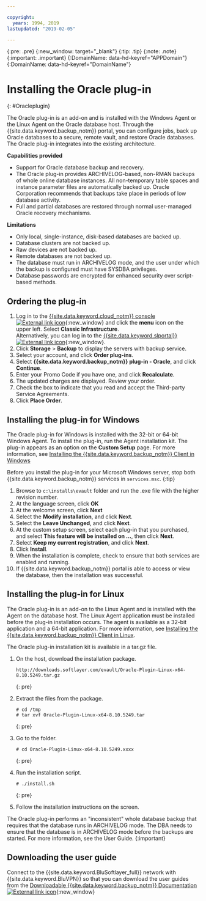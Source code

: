 ```yaml
---

copyright:
  years: 1994, 2019
lastupdated: "2019-02-05"

---
```

{:pre: .pre}
{:new_window: target="_blank"}
{:tip: .tip}
{:note: .note}
{:important: .important}
{:DomainName: data-hd-keyref="APPDomain"}
{:DomainName: data-hd-keyref="DomainName"}

# Installing the Oracle plug-in
{: #Oracleplugin}

The Oracle plug-in is an add-on and is installed with the Windows Agent or the Linux Agent on the Oracle database host. Through the {{site.data.keyword.backup_notm}} portal, you can configure jobs, back up Oracle databases to a secure, remote vault, and restore Oracle databases. The Oracle plug-in integrates into the existing architecture.

**Capabilities provided**

- Support for Oracle database backup and recovery.
- The Oracle plug-in provides ARCHIVELOG-based, non-RMAN backups of whole online database instances. All non-temporary table spaces and instance parameter files are automatically backed up. Oracle Corporation recommends that backups take place in periods of low database activity.
- Full and partial databases are restored through normal user-managed Oracle recovery mechanisms.

**Limitations**
- Only local, single-instance, disk-based databases are backed up.
- Database clusters are not backed up.
- Raw devices are not backed up.
- Remote databases are not backed up.
- The database must run in ARCHIVELOG mode, and the user under which the backup is configured must have SYSDBA privileges.
- Database passwords are encrypted for enhanced security over script-based methods.

## Ordering the plug-in

1. Log in to the [{{site.data.keyword.cloud_notm}} console ![External link icon](../../icons/launch-glyph.svg "External link icon")](https://{DomainName}/){:new_window} and click the **menu** icon on the upper left. Select **Classic Infrastructure**. <br/>
   Alternatively, you can log in to the [{{site.data.keyword.slportal}} ![External link icon](../../icons/launch-glyph.svg "External link icon")](https://control.softlayer.com/){:new_window}.
2. Click **Storage** > **Backup** to display the servers with backup service.
3. Select your account, and click **Order plug-ins**.
4. Select **{{site.data.keyword.backup_notm}} plug-in - Oracle**, and click **Continue**.
5. Enter your Promo Code if you have one, and click **Recalculate**.
6. The updated charges are displayed. Review your order.
7. Check the box to indicate that you read and accept the Third-party Service Agreements.
8. Click **Place Order**.

## Installing the plug-in for Windows

The Oracle plug-in for Windows is installed with the 32-bit or 64-bit Windows Agent. To install the plug-in, run the Agent installation kit. The plug-in appears as an option on the **Custom Setup** page. For more information, see  [Installing the {{site.data.keyword.backup_notm}} Client in Windows](/docs/infrastructure/Backup?topic=Backup-InstallinWindows)

Before you install the plug-in for your Microsoft Windows server, stop both {{site.data.keyword.backup_notm}} services in `services.msc`.
{:tip}

1. Browse to `c:\installs\evault` folder and run the .exe file with the higher revision number.
2. At the language screen, click **OK**
3. At the welcome screen, click **Next**
4. Select the **Modify installation**, and click **Next**.
5. Select the **Leave Unchanged**, and click **Next**.
6. At the custom setup screen, select each plug-in that you purchased, and select **This feature will be installed on ...**, then click **Next**.
7. Select **Keep my current registration**, and click **Next**.
8. Click **Install**.
9. When the installation is complete, check to ensure that both services are enabled and running.
10. If {{site.data.keyword.backup_notm}} portal is able to access or view the database, then the installation was successful.

## Installing the plug-in for Linux

The Oracle plug-in is an add-on to the Linux Agent and is installed with the Agent on the database host. The Linux Agent application must be installed before the plug-in installation occurs. The agent is available as a 32-bit application and a 64-bit application. For more information, see [Installing the {{site.data.keyword.backup_notm}} Client in Linux](/docs/infrastructure/Backup?topic=Backup-InstallinLinux).

The Oracle plug-in installation kit is available in a tar.gz file.

1. On the host, download the installation package.
   ```
   http://downloads.softlayer.com/evault/Oracle-Plugin-Linux-x64-8.10.5249.tar.gz
   ```
   {: pre}

2. Extract the files from the package.
   ```
   # cd /tmp
   # tar xvf Oracle-Plugin-Linux-x64-8.10.5249.tar
   ```
   {: pre}

3. Go to the folder.
   ```
   # cd Oracle-Plugin-Linux-x64-8.10.5249.xxxx
   ```
   {: pre}

4. Run the installation script.
   ```
   # ./install.sh
   ```
   {: pre}

5. Follow the installation instructions on the screen.

The Oracle plug-in performs an "inconsistent" whole database backup that requires that the database runs in ARCHIVELOG mode. The DBA needs to ensure that the database is in ARCHIVELOG mode before the backups are started. For more information, see the User Guide.
{:important}


## Downloading the user guide

Connect to the {{site.data.keyword.BluSoftlayer_full}} network with {{site.data.keyword.BluVPN}} so that you can download the user guides from the [Downloadable {{site.data.keyword.backup_notm}} Documentation ![External link icon](../../icons/launch-glyph.svg "External link icon")](http://downloads.service.softlayer.com/evault/Documentation/){:new_window}
